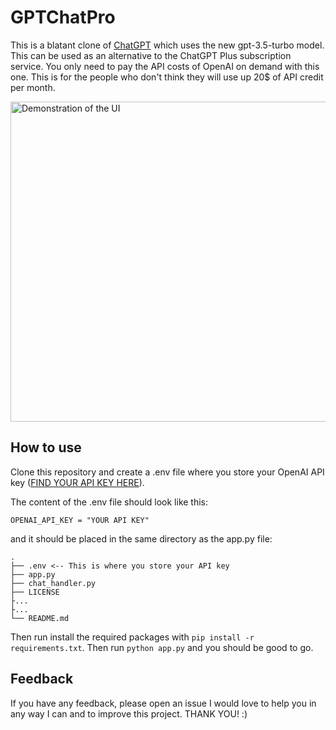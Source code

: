 # GPTChatPro
This is a blatant clone of [ChatGPT](https://chat.openai.com/) which uses the new gpt-3.5-turbo model. This can be used as an alternative to the ChatGPT Plus subscription service. You only need to pay the API costs of OpenAI on demand with this one. This is for the people who don't think they will use up 20$ of API credit per month.

<p>
  <img src="https://cloud.hs-augsburg.de/s/eDBcQyiJkHB4ezc/preview" alt="Demonstration of the UI" style="width:512px; height:auto">
</p>

## How to use
Clone this repository and create a .env file where you store your OpenAI API key ([FIND YOUR API KEY HERE](https://platform.openai.com/account/api-keys)).

The content of the .env file should look like this:
```
OPENAI_API_KEY = "YOUR API KEY"
```
and it should be placed in the same directory as the app.py file:
```
.
├── .env <-- This is where you store your API key
├── app.py
├── chat_handler.py
├── LICENSE
├...
├...
└── README.md
```


Then run install the required packages with `pip install -r requirements.txt`. Then run `python app.py` and you should be good to go.

## Feedback
If you have any feedback, please open an issue I would love to help you in any way I can and to improve this project. THANK YOU! :)
